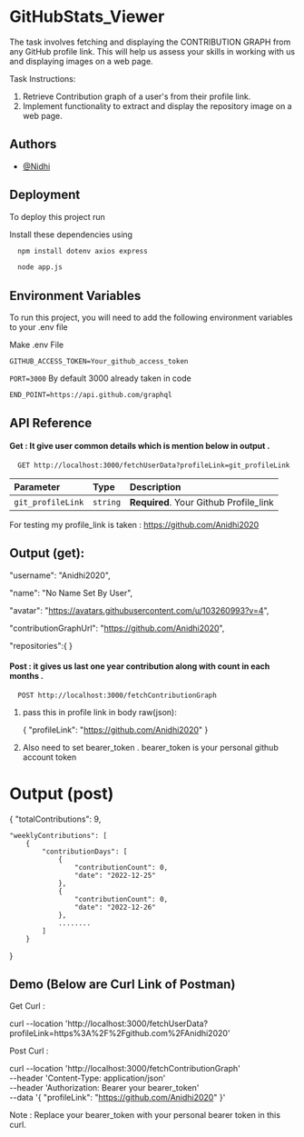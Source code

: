 
# GitHubStats_Viewer

The task involves fetching and displaying the CONTRIBUTION GRAPH from any GitHub profile link. This will help us assess your skills in working with us and displaying images on a web page.

Task Instructions:
1. Retrieve Contribution graph of a user's from their profile link.
2. Implement functionality to extract and display the repository image on a web page.

## Authors

- [@Nidhi](https://www.github.com/Anidhi2020)


## Deployment

To deploy this project run

Install these dependencies using 

```bash
  npm install dotenv axios express
```

```bash
  node app.js
```


## Environment Variables

To run this project, you will need to add the following environment variables to your .env file

Make .env File

`GITHUB_ACCESS_TOKEN=Your_github_access_token`

`PORT=3000` By default 3000 already taken in code

`END_POINT=https://api.github.com/graphql`


## API Reference

#### Get : It give user common details which is mention below in output . 

```http
  GET http://localhost:3000/fetchUserData?profileLink=git_profileLink
```

| Parameter | Type     | Description                |
| :-------- | :------- | :------------------------- |
| `git_profileLink` | `string` | **Required**. Your Github Profile_link || 

For testing my profile_link is taken  : https://github.com/Anidhi2020 


## Output (get):

"username": "Anidhi2020",

"name": "No Name Set By User",

"avatar": "https://avatars.githubusercontent.com/u/103260993?v=4",

"contributionGraphUrl": "https://github.com/Anidhi2020",

"repositories":{
}




#### Post : it gives us last one year contribution along  with count in each months . 

```http
  POST http://localhost:3000/fetchContributionGraph
```

1. pass this in profile link in body raw(json):

      {
         "profileLink": "https://github.com/Anidhi2020"
      }

2. Also  need to set bearer_token . 
bearer_token is your personal github account token

# Output (post)

{
    "totalContributions": 9,
    
    "weeklyContributions": [
        {
            "contributionDays": [
                {
                    "contributionCount": 0,
                    "date": "2022-12-25"
                },
                {
                    "contributionCount": 0,
                    "date": "2022-12-26"
                },
                ........
            ]
        }
}            


## Demo (Below are Curl Link of Postman)

Get Curl :

curl --location 'http://localhost:3000/fetchUserData?profileLink=https%3A%2F%2Fgithub.com%2FAnidhi2020'


Post Curl :

curl --location 'http://localhost:3000/fetchContributionGraph' \
--header 'Content-Type: application/json' \
--header 'Authorization: Bearer your bearer_token' \
--data '{
  "profileLink": "https://github.com/Anidhi2020"
}'


Note : Replace your bearer_token with your personal bearer token in this curl.